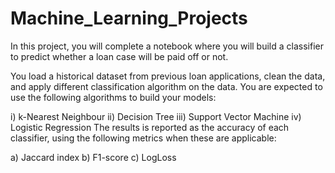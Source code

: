 # Machine_Learning_Projects

In this project, you will complete a notebook where you will build a classifier to predict whether a loan case will be paid off or not. 

You load a historical dataset from previous loan applications, clean the data, and apply different classification algorithm on the data. You are expected to use the following algorithms to build your models:

  i) k-Nearest Neighbour
 ii) Decision Tree
iii) Support Vector Machine
 iv) Logistic Regression
The results is reported as the accuracy of each classifier, using the following metrics when these are applicable:

 a) Jaccard index
 b) F1-score
 c) LogLoss
